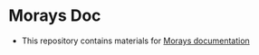 # Morays Doc

- This repository contains materials for [Morays documentation](https://morays-doc.readthedocs.io/en/latest/index.html)
